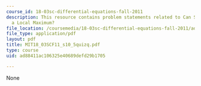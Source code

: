 ```yaml
---
course_id: 18-03sc-differential-equations-fall-2011
description: This resource contains problem statements related to Can Solutions have
  a Local Maximum?
file_location: /coursemedia/18-03sc-differential-equations-fall-2011/ad88411ac106325e40689defd29b1705_MIT18_03SCF11_s10_5quizq.pdf
file_type: application/pdf
layout: pdf
title: MIT18_03SCF11_s10_5quizq.pdf
type: course
uid: ad88411ac106325e40689defd29b1705

---
```

None